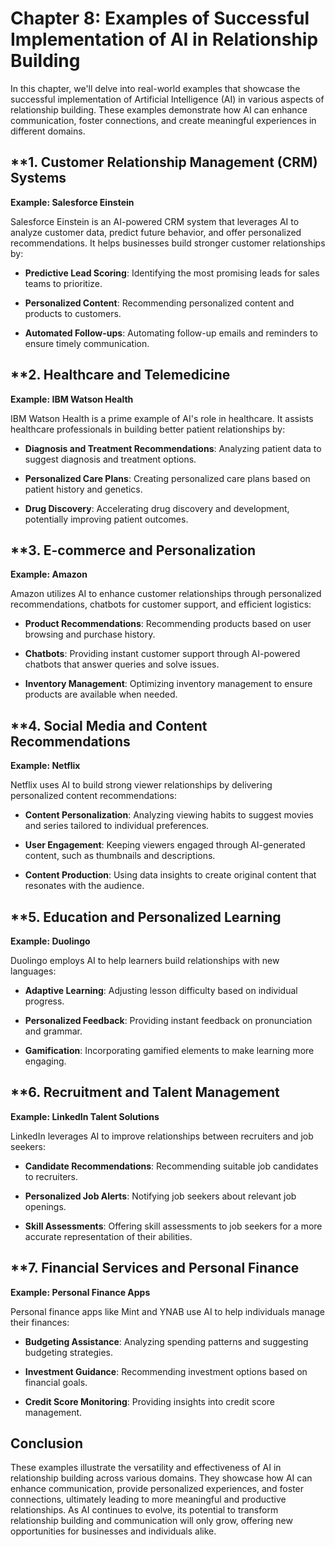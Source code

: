 Chapter 8: Examples of Successful Implementation of AI in Relationship Building
===============================================================================

In this chapter, we'll delve into real-world examples that showcase the successful implementation of Artificial Intelligence (AI) in various aspects of relationship building. These examples demonstrate how AI can enhance communication, foster connections, and create meaningful experiences in different domains.

\*\*1. **Customer Relationship Management (CRM) Systems**
---------------------------------------------------------

**Example: Salesforce Einstein**

Salesforce Einstein is an AI-powered CRM system that leverages AI to analyze customer data, predict future behavior, and offer personalized recommendations. It helps businesses build stronger customer relationships by:

* **Predictive Lead Scoring**: Identifying the most promising leads for sales teams to prioritize.

* **Personalized Content**: Recommending personalized content and products to customers.

* **Automated Follow-ups**: Automating follow-up emails and reminders to ensure timely communication.

\*\*2. **Healthcare and Telemedicine**
--------------------------------------

**Example: IBM Watson Health**

IBM Watson Health is a prime example of AI's role in healthcare. It assists healthcare professionals in building better patient relationships by:

* **Diagnosis and Treatment Recommendations**: Analyzing patient data to suggest diagnosis and treatment options.

* **Personalized Care Plans**: Creating personalized care plans based on patient history and genetics.

* **Drug Discovery**: Accelerating drug discovery and development, potentially improving patient outcomes.

\*\*3. **E-commerce and Personalization**
-----------------------------------------

**Example: Amazon**

Amazon utilizes AI to enhance customer relationships through personalized recommendations, chatbots for customer support, and efficient logistics:

* **Product Recommendations**: Recommending products based on user browsing and purchase history.

* **Chatbots**: Providing instant customer support through AI-powered chatbots that answer queries and solve issues.

* **Inventory Management**: Optimizing inventory management to ensure products are available when needed.

\*\*4. **Social Media and Content Recommendations**
---------------------------------------------------

**Example: Netflix**

Netflix uses AI to build strong viewer relationships by delivering personalized content recommendations:

* **Content Personalization**: Analyzing viewing habits to suggest movies and series tailored to individual preferences.

* **User Engagement**: Keeping viewers engaged through AI-generated content, such as thumbnails and descriptions.

* **Content Production**: Using data insights to create original content that resonates with the audience.

\*\*5. **Education and Personalized Learning**
----------------------------------------------

**Example: Duolingo**

Duolingo employs AI to help learners build relationships with new languages:

* **Adaptive Learning**: Adjusting lesson difficulty based on individual progress.

* **Personalized Feedback**: Providing instant feedback on pronunciation and grammar.

* **Gamification**: Incorporating gamified elements to make learning more engaging.

\*\*6. **Recruitment and Talent Management**
--------------------------------------------

**Example: LinkedIn Talent Solutions**

LinkedIn leverages AI to improve relationships between recruiters and job seekers:

* **Candidate Recommendations**: Recommending suitable job candidates to recruiters.

* **Personalized Job Alerts**: Notifying job seekers about relevant job openings.

* **Skill Assessments**: Offering skill assessments to job seekers for a more accurate representation of their abilities.

\*\*7. **Financial Services and Personal Finance**
--------------------------------------------------

**Example: Personal Finance Apps**

Personal finance apps like Mint and YNAB use AI to help individuals manage their finances:

* **Budgeting Assistance**: Analyzing spending patterns and suggesting budgeting strategies.

* **Investment Guidance**: Recommending investment options based on financial goals.

* **Credit Score Monitoring**: Providing insights into credit score management.

**Conclusion**
--------------

These examples illustrate the versatility and effectiveness of AI in relationship building across various domains. They showcase how AI can enhance communication, provide personalized experiences, and foster connections, ultimately leading to more meaningful and productive relationships. As AI continues to evolve, its potential to transform relationship building and communication will only grow, offering new opportunities for businesses and individuals alike.
